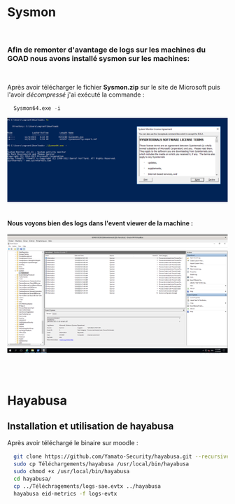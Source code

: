 # Sysmon
<br>

### Afin de remonter d'avantage de logs sur les machines du GOAD nous avons installé sysmon sur les machines:

<br>

Après avoir télécharger le fichier **Sysmon.zip** sur le site de Microsoft puis l'avoir *décompressé* j'ai exécuté la commande :
```python
  Sysmon64.exe -i
```

![Alt text](img/cmd-sysmon.png)
<br>
<br>
#### Nous voyons bien des logs dans l'event viewer de la machine :

![Alt text](img/logs-sysmon.png)

<br><br>

# Hayabusa

## Installation et utilisation de hayabusa

Après avoir téléchargé le binaire sur moodle : 

```bash
  git clone https://github.com/Yamato-Security/hayabusa.git --recursive
  sudo cp Téléchargements/hayabusa /usr/local/bin/hayabusa
  sudo chmod +x /usr/local/bin/hayabusa
  cd hayabusa/
  cp ../Téléchragements/logs-sae.evtx ../hayabusa
  hayabusa eid-metrics -f logs-evtx
```

